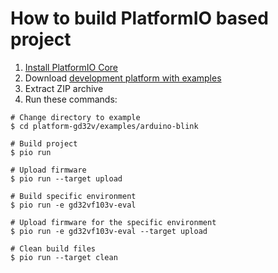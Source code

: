 How to build PlatformIO based project
=====================================

1. [Install PlatformIO Core](https://docs.platformio.org/page/core.html)
2. Download [development platform with examples](https://github.com/platformio/platform-gd32v/archive/develop.zip)
3. Extract ZIP archive
4. Run these commands:

```shell
# Change directory to example
$ cd platform-gd32v/examples/arduino-blink

# Build project
$ pio run

# Upload firmware
$ pio run --target upload

# Build specific environment
$ pio run -e gd32vf103v-eval

# Upload firmware for the specific environment
$ pio run -e gd32vf103v-eval --target upload

# Clean build files
$ pio run --target clean
```
